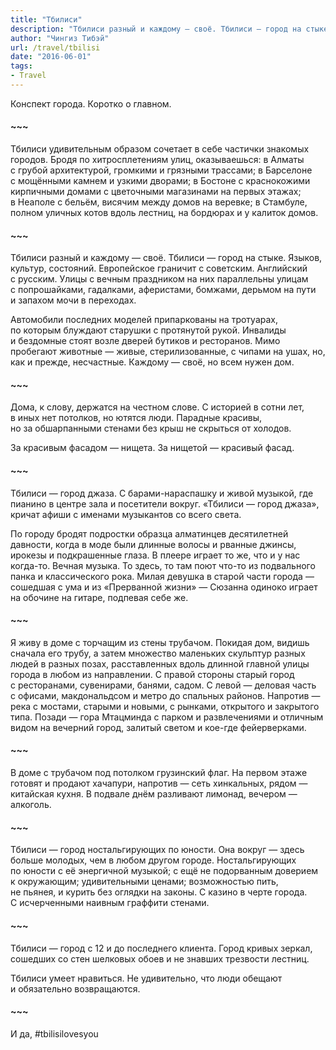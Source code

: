 ```yaml
---
title: "Тбилиси"
description: "Тбилиси разный и каждому — своё. Тбилиси — город на стыке. Языков, культур, состояний. Европейское граничит с советским. Английский с русским. Улицы с вечным праздником на них параллельны улицам с попрошайками, гадалками, аферистами, бомжами, дерьмом на пути и запахом мочи в переходах."
author: "Чингиз Тибэй"
url: /travel/tbilisi
date: "2016-06-01"
tags: 
- Travel
---
```


<div class="wide">

Конспект города. Коротко о&nbsp;главном.

#### ~~~

Тбилиси удивительным образом сочетает в&nbsp;себе частички знакомых городов. Бродя по&nbsp;хитросплетениям улиц, оказываешься: в&nbsp;Алматы с&nbsp;грубой архитектурой, громкими и&nbsp;грязными трассами; в&nbsp;Барселоне с&nbsp;мощёнными камнем и&nbsp;узкими дворами; в&nbsp;Бостоне с&nbsp;краснокожими кирпичными домами с&nbsp;цветочными магазинами на&nbsp;первых этажах; в&nbsp;Неаполе с&nbsp;бельём, висячим между домов на&nbsp;веревке; в&nbsp;Стамбуле, полном уличных котов вдоль лестниц, на&nbsp;бордюрах и&nbsp;у&nbsp;калиток домов.

#### ~~~

Тбилиси разный и&nbsp;каждому&nbsp;&mdash; своё. Тбилиси&nbsp;&mdash; город на&nbsp;стыке. Языков, культур, состояний. Европейское граничит с&nbsp;советским. Английский с&nbsp;русским. Улицы с&nbsp;вечным праздником на&nbsp;них параллельны улицам с&nbsp;попрошайками, гадалками, аферистами, бомжами, дерьмом на&nbsp;пути и&nbsp;запахом мочи в&nbsp;переходах.

Автомобили последних моделей припаркованы на&nbsp;тротуарах, по&nbsp;которым блуждают старушки с&nbsp;протянутой рукой. Инвалиды и&nbsp;бездомные стоят возле дверей бутиков и&nbsp;ресторанов. Мимо пробегают животные&nbsp;&mdash; живые, стерилизованные, с&nbsp;чипами на&nbsp;ушах, но, как и&nbsp;прежде, несчастные. Каждому&nbsp;&mdash; своё, но&nbsp;всем нужен дом.

#### ~~~

Дома, к&nbsp;слову, держатся на&nbsp;честном слове. С&nbsp;историей в&nbsp;сотни лет, в&nbsp;иных нет потолков, но&nbsp;ютятся люди. Парадные красивы, но&nbsp;за&nbsp;обшарпанными стенами без крыш не&nbsp;скрыться от&nbsp;холодов.

За&nbsp;красивым фасадом&nbsp;&mdash; нищета. За&nbsp;нищетой&nbsp;&mdash; красивый фасад.

#### ~~~

Тбилиси&nbsp;&mdash; город джаза. С&nbsp;барами-нараспашку и&nbsp;живой музыкой, где пианино в&nbsp;центре зала и&nbsp;посетители вокруг. &laquo;Тбилиси&nbsp;&mdash; город джаза&raquo;, кричат афиши с&nbsp;именами музыкантов со&nbsp;всего света.

По&nbsp;городу бродят подростки образца алматинцев десятилетней давности, когда в&nbsp;моде были длинные волосы и&nbsp;рванные джинсы, ирокезы и&nbsp;подкрашенные глаза. В&nbsp;плеере играет то&nbsp;же, что и&nbsp;у&nbsp;нас когда-то. Вечная музыка. То&nbsp;здесь, то&nbsp;там поют что-то из&nbsp;подвального панка и&nbsp;классического рока. Милая девушка в&nbsp;старой части города&nbsp;&mdash; сошедшая с&nbsp;ума и&nbsp;из&nbsp;&laquo;Прерванной жизни&raquo;&nbsp;&mdash; Сюзанна одиноко играет на&nbsp;обочине на&nbsp;гитаре, подпевая себе&nbsp;же.

#### ~~~

Я&nbsp;живу в&nbsp;доме с&nbsp;торчащим из&nbsp;стены трубачом. Покидая дом, видишь сначала его трубу, а&nbsp;затем множество маленьких скульптур разных людей в&nbsp;разных позах, расставленных вдоль длинной главной улицы города в&nbsp;любом из&nbsp;направлении. С&nbsp;правой стороны старый город с&nbsp;ресторанами, сувенирами, банями, садом. С&nbsp;левой&nbsp;&mdash; деловая часть с&nbsp;офисами, макдональдсом и&nbsp;метро до&nbsp;спальных районов. Напротив&nbsp;&mdash; река с&nbsp;мостами, старыми и&nbsp;новыми, с&nbsp;рынками, открытого и&nbsp;закрытого типа. Позади&nbsp;&mdash; гора Мтацминда с&nbsp;парком и&nbsp;развлечениями и&nbsp;отличным видом на&nbsp;вечерний город, залитый светом и&nbsp;кое-где фейерверками.

#### ~~~

В&nbsp;доме с&nbsp;трубачом под потолком грузинский флаг. На&nbsp;первом этаже готовят и&nbsp;продают хачапури, напротив&nbsp;&mdash; сеть хинкальных, рядом&nbsp;&mdash; китайская кухня. В&nbsp;подвале днём разливают лимонад, вечером&nbsp;&mdash; алкоголь.

#### ~~~

Тбилиси&nbsp;&mdash; город ностальгирующих по&nbsp;юности. Она вокруг&nbsp;&mdash; здесь больше молодых, чем в&nbsp;любом другом городе. Ностальгирующих по&nbsp;юности с&nbsp;её&nbsp;энергичной музыкой; с&nbsp;ещё не&nbsp;подорванным доверием к&nbsp;окружающим; удивительными ценами; возможностью пить, не&nbsp;пьянея, и&nbsp;курить без оглядки на&nbsp;законы. С&nbsp;казино в&nbsp;черте города. С&nbsp;исчерченными наивным граффити стенами.

#### ~~~

Тбилиси&nbsp;&mdash; город с&nbsp;12&nbsp;и&nbsp;до&nbsp;последнего клиента. Город кривых зеркал, сошедших со&nbsp;стен шелковых обоев и&nbsp;не&nbsp;знавших трезвости лестниц.

Тбилиси умеет нравиться. Не&nbsp;удивительно, что люди обещают и&nbsp;обязательно возвращаются.

#### ~~~

И&nbsp;да, #tbilisilovesyou

</div>